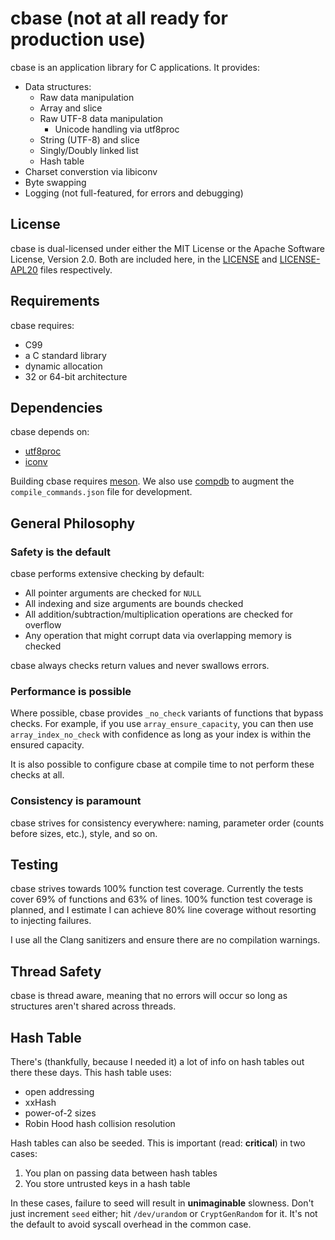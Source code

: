 # cbase (not at all ready for production use)

cbase is an application library for C applications. It provides:

- Data structures:
  - Raw data manipulation
  - Array and slice
  - Raw UTF-8 data manipulation
    - Unicode handling via utf8proc
  - String (UTF-8) and slice
  - Singly/Doubly linked list
  - Hash table
- Charset converstion via libiconv
- Byte swapping
- Logging (not full-featured, for errors and debugging)

## License

cbase is dual-licensed under either the MIT License or the Apache Software
License, Version 2.0. Both are included here, in the [LICENSE](LICENSE) and
[LICENSE-APL20](LICENSE-APL20) files respectively.

## Requirements

cbase requires:
- C99
- a C standard library
- dynamic allocation
- 32 or 64-bit architecture

## Dependencies

cbase depends on:
- [utf8proc](https://julialang.org/utf8proc/)
- [iconv](https://www.gnu.org/software/libiconv/)

Building cbase requires [meson](https://mesonbuild.com). We also use
[compdb](https://github.com/Sarcasm/compdb) to augment the
`compile_commands.json` file for development.

## General Philosophy

### Safety is the default

cbase performs extensive checking by default:
- All pointer arguments are checked for `NULL`
- All indexing and size arguments are bounds checked
- All addition/subtraction/multiplication operations are checked for overflow
- Any operation that might corrupt data via overlapping memory is checked

cbase always checks return values and never swallows errors.

### Performance is possible

Where possible, cbase provides `_no_check` variants of functions that bypass
checks. For example, if you use `array_ensure_capacity`, you can then use
`array_index_no_check` with confidence as long as your index is within the
ensured capacity.

It is also possible to configure cbase at compile time to not perform these
checks at all.

### Consistency is paramount

cbase strives for consistency everywhere: naming, parameter order (counts
before sizes, etc.), style, and so on.

## Testing

cbase strives towards 100% function test coverage. Currently the tests cover
69% of functions and 63% of lines. 100% function test coverage is planned, and
I estimate I can achieve 80% line coverage without resorting to injecting
failures.

I use all the Clang sanitizers and ensure there are no compilation warnings.

## Thread Safety

cbase is thread aware, meaning that no errors will occur so long as structures
aren't shared across threads.

## Hash Table

There's (thankfully, because I needed it) a lot of info on hash tables out
there these days. This hash table uses:

- open addressing
- xxHash
- power-of-2 sizes
- Robin Hood hash collision resolution

Hash tables can also be seeded. This is important (read: **critical**) in two
cases:

1. You plan on passing data between hash tables
2. You store untrusted keys in a hash table

In these cases, failure to seed will result in **unimaginable** slowness.
Don't just increment `seed` either; hit `/dev/urandom` or `CryptGenRandom` for
it. It's not the default to avoid syscall overhead in the common case.
